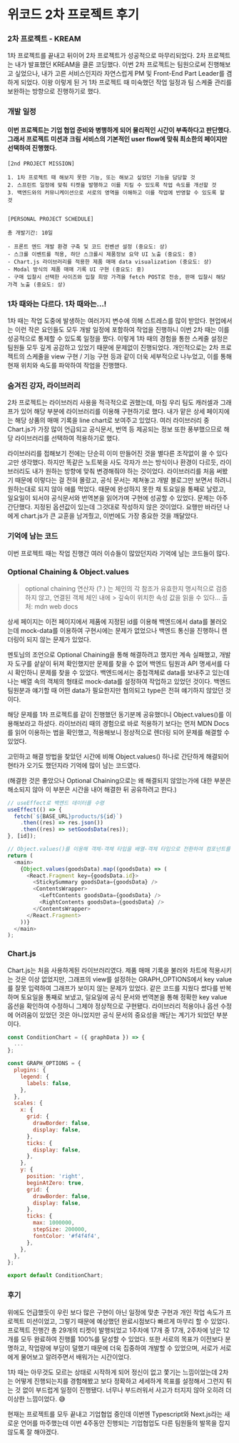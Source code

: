 # 위코드 2차 프로젝트 후기

### 2차 프로젝트 - KREAM

1차 프로젝트를 끝내고 뒤이어 2차 프로젝트가 성공적으로 마무리되었다. 2차 프로젝트는 내가 발표했던 KREAM을 클론 코딩했다.
이번 2차 프로젝트는 팀원으로써 진행해보고 싶었으나, 내가 고른 서비스인지라 자연스럽게 PM 및 Front-End Part Leader를 겸하게 되었다.
이왕 이렇게 된 거 1차 프로젝트 때 미숙했던 작업 일정과 팀 스케줄 관리를 보완하는 방향으로 진행하기로 했다.

### 개발 일정

#### 이번 프로젝트는 기업 협업 준비와 병행하게 되어 물리적인 시간이 부족하다고 판단했다. 그래서 프로젝트 미션과 크림 서비스의 기본적인 user flow에 맞춰 최소한의 페이지만 선택하여 진행했다.

```
[2nd PROJECT MISSION]

1. 1차 프로젝트 때 해보지 못한 기능, 또는 해보고 싶었던 기능을 담당할 것
2. 스프린트 일정에 맞춰 티켓을 발행하고 이를 지킬 수 있도록 작업 속도를 개선할 것
3. 백엔드와의 커뮤니케이션으로 서로의 영역을 이해하고 이를 작업에 반영할 수 있도록 할 것


[PERSONAL PROJECT SCHEDULE]

총 개발기간: 10일

- 프론트 엔드 개발 환경 구축 및 코드 컨벤션 설정 (중요도: 상)
- 스크롤 이벤트를 적용, 하단 스크롤시 제품정보 요약 UI 노출 (중요도: 중)
- Chart.js 라이브러리를 적용한 제품 매매 data visualization (중요도: 상)
- Modal 방식의 제품 매매 기록 UI 구현 (중요도: 중)
- 구매 입찰시 선택한 사이즈와 입찰 희망 가격을 fetch POST로 전송, 판매 입찰시 해당 가격 노출 (중요도: 상)
```

### 1차 때와는 다르다. 1차 때와는...!

1차 때는 작업 도중에 발생하는 여러가지 변수에 의해 스트레스를 많이 받았다.
현업에서는 이런 작은 요인들도 모두 개발 일정에 포함하여 작업을 진행하니 이번 2차 때는 이를 성공적으로 통제할 수 있도록 일정을 짰다.
이렇게 1차 때의 경험을 통한 스케줄 설정은 팀원들 모두 깊게 공감하고 있었기 때문에 문제없이 진행되었다.
개인적으로는 2차 프로젝트의 스케줄을 view 구현 / 기능 구현 등과 같이 더욱 세부적으로 나누었고, 이를 통해 현재 위치와 속도를 파악하여 작업을 진행했다.

### 숨겨진 강자, 라이브러리

2차 프로젝트는 라이브러리 사용을 적극적으로 권했는데, 마침 우리 팀도 캐러셀과 그래프가 있어 해당 부분에 라이브러리를 이용해 구현하기로 했다.
내가 맡은 상세 페이지에는 해당 상품의 매매 기록을 line chart로 보여주고 있었다. 여러 라이브러리 중 Chart.js가 가장 많이 언급되고 공식문서, 번역 등 제공되는 정보 또한 풍부했으므로 해당 라이브러리를 선택하여 적용하기로 했다.

라이브러리를 접해보기 전에는 단순히 이미 만들어진 것을 별다른 조작없이 쓸 수 있다고만 생각했다. 하지만 똑같은 노트북을 사도 각자가 쓰는 방식이나 환경이 다르듯, 라이브러리도 내가 원하는 방향에 맞춰 변경해줘야 하는 것이었다.
라이브러리를 처음 써봤기 때문에 이렇다는 걸 전혀 몰랐고, 공식 문서는 제쳐놓고 개발 블로그만 보면서 하려니 원하는대로 되지 않아 애를 먹었다. 때문에 완성하지 못한 채 토요일을 통째로 날렸고, 일요일이 되서야 공식문서와 번역본을 읽어가며 구현에 성공할 수 있었다.
문제는 아주 간단했다. 지정된 옵션값이 있는데 그것대로 작성하지 않은 것이었다. 요행만 바라던 나에게 chart.js가 큰 교훈을 남겨줬고, 이번에도 가장 중요한 것을 깨달았다.

### 기억에 남는 코드

이번 프로젝트 때는 작업 진행간 여러 이슈들이 많았던지라 기억에 남는 코드들이 많다.

### Optional Chaining & Object.values

> optional chaining 연산자 (?.) 는 체인의 각 참조가 유효한지 명시적으로 검증하지 않고, 연결된 객체 체인 내에 > 깊숙이 위치한 속성 값을 읽을 수 있다...
> 출처: mdn web docs

상세 페이지는 이전 페이지에서 제품에 지정된 id를 이용해 백엔드에서 data를 불러오는데 mock-data를 이용하여 구현시에는 문제가 없었으나 백엔드 통신을 진행하니 렌더링이 되지 않는 문제가 있었다.

멘토님의 조언으로 Optional Chaining을 통해 해결하려고 했지만 계속 실패했고, 개발자 도구를 샅샅이 뒤져 확인했지만 문제를 찾을 수 없어 백엔드 팀원과 API 명세서를 다시 확인하니 문제를 찾을 수 있었다.
백엔드에서는 중첩객체로 data를 보내주고 있는데 나는 배열 속의 객체의 형태로 mock-data를 설정하여 작업하고 있었던 것이다. 백엔드 팀원분과 얘기할 때 어떤 data가 필요한지만 협의되고 type은 전혀 얘기하지 않았던 것이다.

해당 문제를 1차 프로젝트를 같이 진행했던 동기분께 공유했더니 Object.values()를 이용해보라고 하셨다. 라이브러리 때의 경험으로 바로 적용하기 보다는 먼저 MDN Docs를 읽어 이용하는 법을 확인했고, 적용해보니 정상적으로 렌더링 되어 문제를 해결할 수 있었다.

고민하고 해결 방법을 찾았던 시간에 비해 Object.values() 하나로 간단하게 해결되어 현타가 오기도 했던지라 기억에 많이 남는 코드였다.

(해결한 것은 좋았으나 Optional Chaining으로는 왜 해결되지 않았는가에 대한 부분은 해소되지 않아 이 부분은 시간을 내어 해결한 뒤 공유하려고 한다.)

```js
// useEffect로 백엔드 데이터를 수령
useEffect(() => {
  fetch(`${BASE_URL}products/${id}`)
    .then((res) => res.json())
    .then((res) => setGoodsData(res));
}, [id]);

// Object.values()를 이용해 객체-객체 타입을 배열-객체 타입으로 전환하여 컴포넌트를 렌더링
return (
  <main>
    {Object.values(goodsData).map((goodsData) => (
      <React.Fragment key={goodsData.id}>
        <StickySummary goodsData={goodsData} />
        <ContentsWrapper>
          <LeftContents goodsData={goodsData} />
          <RightContents goodsData={goodsData} />
        </ContentsWrapper>
      </React.Fragment>
    ))}
  </main>
);
```

### Chart.js

Chart.js는 처음 사용하게된 라이브러리였다. 제품 매매 기록을 불러와 차트에 적용시키는 것은 이상 없었지만, 그래프의 view를 설정하는 GRAPH_OPTIONS에서 key value를 잘못 입력하여 그래프가 보이지 않는 문제가 있었다. 같은 코드를 지웠다 썼다를 반복하며 토요일을 통째로 보냈고, 일요일에 공식 문서와 번역본을 통해 정확한 key value 옵션을 확인하여 수정하니 그제야 정상적으로 구현됐다. 라이브러리 적용이나 옵션 수정에 어려움이 있었던 것은 아니었지만 공식 문서의 중요성을 깨닫는 계기가 되었던 부분이다.

```js
const ConditionChart = ({ graphData }) => {
  ...
};

const GRAPH_OPTIONS = {
  plugins: {
    legend: {
      labels: false,
    },
  },
  scales: {
    x: {
      grid: {
        drawBorder: false,
        display: false,
      },
      ticks: {
        display: false,
      },
    },
    y: {
      position: 'right',
      beginAtZero: true,
      grid: {
        drawBorder: false,
        display: false,
      },
      ticks: {
        max: 1000000,
        stepSize: 200000,
        fontColor: '#f4f4f4',
      },
    },
  },
};

export default ConditionChart;
```

### 후기

위에도 언급했듯이 우린 보다 많은 구현이 아닌 일정에 맞춘 구현과 개인 작업 속도가 프로젝트 미션이었고, 그렇기 때문에 예상했던 완료시점보다 빠르게 마무리 할 수 있었다.
프로젝트 진행간 총 29개의 티켓이 발행되었고 1주차에 17개 중 17개, 2주차에 남은 12개를 모두 완료하여 진행률 100%를 달성할 수 있었다.
또한 서로의 목표가 이전보다 분명하고, 작업량에 부담이 덜했기 때문에 더욱 집중하여 개발할 수 있었으며, 서로가 서로에게 물어보고 알려주면서 배워가는 시간이었다.

1차 때는 아무것도 모르는 상태로 시작하게 되어 정신이 없고 쫓기는 느낌이었는데 2차는 어떻게 진행되는지를 경험해봤고 보다 정확하고 세세하게 목표를 설정해서 그런지 튀는 것 없이 부드럽게 일정이 진행됐다. 너무나 부드러워서 사고가 터지지 않아 오히려 더 이상한 느낌이었다. 😅

현재는 프로젝트를 모두 끝내고 기업협업 중인데 이번엔 Typescript와 Next.js라는 새로운 언어를 마주했는데 이번 4주동안 진행되는 기업협업도 다른 팀원들의 발목을 잡지 않도록 잘 해야겠다.
